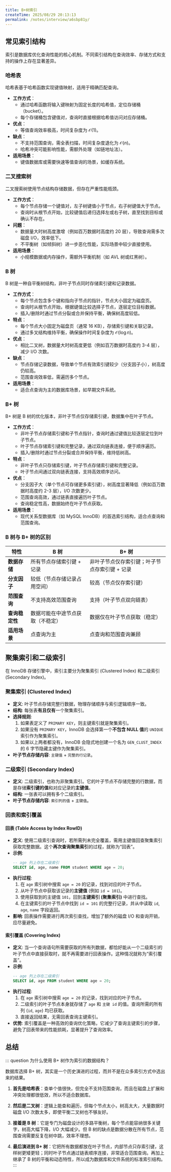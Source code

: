 ```yaml
---
title: B+树索引
createTime: 2025/08/29 20:13:13
permalink: /notes/interview/a6sbp81y/
---
```

## 常见索引结构

索引是数据库优化查询性能的核心机制。不同索引结构在查询效率、存储方式和支持的操作上存在显著差异。

### 哈希表

哈希表基于哈希函数实现键值映射，适用于精确匹配查询。

- **工作方式**：
	- 通过哈希函数将输入键映射为固定长度的哈希值，定位存储桶（bucket）。
	- 每个存储桶包含键值对，查询时直接根据哈希值访问对应存储桶。
- **优点**：
	- 等值查询效率极高，时间复杂度为 $\mathcal{O}(1)$。
- **缺点**：
	- 不支持范围查询，需全表扫描，时间复杂度退化为 $\mathcal{O}(n)$。
	- 哈希冲突可能影响性能，需额外处理（如链地址法）。
- **适用场景**：
	- 键值数据库或需要快速等值查询的场景，如缓存系统。

### 二叉搜索树

二叉搜索树使用节点结构存储数据，但存在严重性能瓶颈。

- **工作方式**：
	- 每个节点存储一个键值对，左子树键值小于节点，右子树键值大于节点。
	- 查询时从根节点开始，比较键值后递归选择左或右子树，直至找到目标或确认不存在。
- **问题**：
	- 数据量大时树高度激增（例如百万数据时高度约 20 层），导致查询需多次磁盘 I/O，效率低下。
	- 不平衡树（如倾斜树）进一步恶化性能，实际场景中较少直接使用。
- **适用场景**：
	- 小规模数据或内存操作，需额外平衡机制（如 AVL 树或红黑树）。

### B 树

B 树是一种自平衡树结构，非叶子节点同时存储索引键和记录数据。

- **工作方式**：
	- 每个节点包含多个键和指向子节点的指针，节点大小固定为磁盘页。
	- 查询时从根节点开始，根据键值比较选择子节点，逐层定位目标数据。
	- 插入/删除时通过节点分裂或合并保持平衡，确保树高度较低。
- **特点**：
	- 每个节点大小固定为磁盘页（通常 16 KB），存储索引键和关联记录。
	- 通过多叉结构维持平衡，确保操作时间复杂度为 $\mathcal{O}(\log n)$。
- **优点**：
	- 相比二叉树，数据量大时树高度更低（例如百万数据时高度约 3-4 层），减少 I/O 次数。
- **缺点**：
	- 节点存储记录数据，导致单个节点有效索引键较少（分支因子小），树高度仍较高。
	- 范围查询效率低，需遍历多个节点。
- **适用场景**：
	- 适合点查询为主的数据库场景，如早期文件系统。

### B+ 树

B+ 树是 B 树的优化版本，非叶子节点仅存储索引键，数据集中在叶子节点。

- **工作方式**：
	- 非叶子节点存储索引键和子节点指针，查询时通过键值比较逐层定位到叶子节点。
	- 叶子节点存储索引键和完整记录，通过双向链表连接，便于顺序遍历。
	- 插入/删除时通过节点分裂或合并保持平衡，维持低树高。
- **特点**：
	- 非叶子节点只存储索引键，叶子节点存储索引键和完整记录。
	- 叶子节点间通过双向链表连接，支持高效顺序访问。
- **优点**：
	- 分支因子大（单个节点可存储更多索引键），树高度显著降低（例如百万数据时高度约 2-3 层），I/O 次数更少。
	- 范围查询高效，通过链表直接遍历叶子节点。
	- 查询稳定性高，数据始终在叶子节点获取。
- **适用场景**：
	- 现代关系型数据库（如 MySQL InnoDB）的首选索引结构，适合点查询和范围查询。

### B 树与 B+ 树的区别

| 特性 | B 树 | B+ 树 |
|------|------|------|
| **数据存储** | 所有节点存储索引键 + 记录 | 非叶子节点仅存索引键；叶子节点存索引键 + 记录 |
| **分支因子** | 较低（节点存储记录占用空间） | 较高（节点仅存索引键） |
| **范围查询** | 不支持高效范围查询 | 支持（叶子节点双向链表） |
| **查询稳定性** | 数据可能在中途节点获取（不稳定） | 数据仅在叶子节点获取（稳定） |
| **适用场景** | 点查询为主 | 点查询和范围查询兼顾 |

## 聚集索引和二级索引

在 InnoDB 存储引擎中，索引主要分为聚集索引 (Clustered Index) 和二级索引 (Secondary Index)。

### 聚集索引 (Clustered Index)

- **定义**: 叶子节点存储完整行数据，物理存储顺序与索引逻辑顺序一致。
- **结构**: 每张表**有且仅有**一个聚集索引。
- **选择规则**:
	1. 如果表定义了 `PRIMARY KEY`，则主键索引就是聚集索引。
	2. 如果没有 `PRIMARY KEY`，InnoDB 会选择第一个**不包含 NULL 值**的 `UNIQUE` 索引作为聚集索引。
	3. 如果以上两者都没有，InnoDB 会隐式地创建一个名为 `GEN_CLUST_INDEX` 的 6 字节隐藏主键作为聚集索引。
- **叶子节点存储内容**: `主键值` + `完整的行记录`。

### 二级索引 (Secondary Index)

- **定义**: 二级索引，也称为非聚集索引。它的叶子节点不存储完整的行数据，而是存储**索引键的值**和对应记录的**主键值**。
- **结构**: 一张表可以拥有多个二级索引。
- **叶子节点存储内容**: `索引列的值` + `主键值`。

### 回表和索引覆盖

#### 回表 (Table Access by Index RowID)

- **定义**: 使用二级索引查询时，若所需列未完全覆盖，需用主键值回查聚集索引获取完整数据。这个**再次查询聚集索引**的过程，就称为“回表”。
- **示例**:
	```sql
	-- age 列上存在二级索引
	SELECT id, age, name FROM student WHERE age = 20;
	```
- **执行过程**:
	1. 在 `age` 索引树中搜索 `age = 20` 的记录，找到对应的叶子节点。
	2. 从叶子节点中获取该记录的**主键值** (例如 `id = 101`)。
	3. 使用获取到的主键值 `101`，回到**主键索引 (聚集索引)** 中进行查找。
	4. 在主键索引的叶子节点中找到 `id = 101` 的完整行记录，并从中读取 `id`, `age`, `name` 字段返回。
- **影响**: 回表操作需要进行两次索引查找，增加了额外的磁盘 I/O 和查询开销，应尽量避免。

#### 索引覆盖 (Covering Index)

- **定义**: 当一个查询语句所需要获取的所有列数据，都恰好能从一个二级索引的叶子节点中直接获取时，就不再需要进行回表操作。这种情况就称为“索引覆盖”。
- **示例**:
	```sql
	-- age 列上存在二级索引
	SELECT id, age FROM student WHERE age = 20;
	```
- **执行过程**:
	1. 在 `age` 索引树中搜索 `age = 20` 的记录，找到对应的叶子节点。
	2. 二级索引的叶子节点本身就存储了 `age` 和 `主键 id` 的值。查询所需的所有列 (`id`, `age`) 均已获取。
	3. 直接返回结果，无需回表查询主键索引。
- **优势**: 索引覆盖是一种高效的查询优化策略，它减少了查询主键索引的步骤，避免了回表带来的性能损耗，显著提升了查询效率。

## 总结

::: question 为什么使用 B+ 树作为索引的数据结构？

数据库选择 B+ 树，其实是一个历史演进的过程，而并不是在众多索引方式中选出来的结果。

1. **首先是哈希表**：查单个值很快，但完全不支持范围查询，而且在磁盘上扩展和冲突处理都很低效，所以不适合数据库。

2. **然后是二叉树**：逻辑上能查和遍历，但每个节点太小，树高太大，大量数据时磁盘 I/O 次数太多，即使平衡二叉树也不够友好。

3. **接着是 B 树**：它是专门为磁盘设计的多路平衡树，每个节点能容纳很多关键字，树高大幅下降，I/O 大幅减少。但 B 树的缺点是数据分散在所有节点，范围查询需要反复在树中跳，效率不理想。

4. **最后演进到 B+ 树**：它把所有数据都放在叶子节点，内部节点只存索引键，这样树更矮更轻；同时叶子节点通过链表顺序连接，非常适合范围查询。再加上继承了 B 树的平衡和动态特性，所以成为数据库和文件系统的标准索引结构。
:::